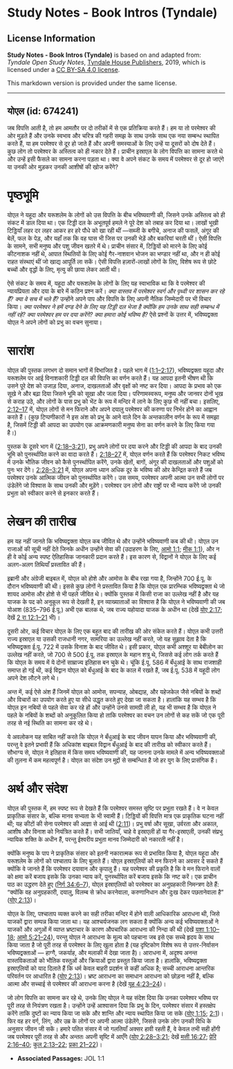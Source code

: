 # Study Notes - Book Intros (Tyndale)

## License Information

**Study Notes - Book Intros (Tyndale)** is based on and adapted from: _Tyndale Open Study Notes_, [Tyndale House Publishers](https://tyndaleopenresources.com/), 2019, which is licensed under a [CC BY-SA 4.0 license](https://creativecommons.org/licenses/by-sa/4.0/legalcode.en).

This markdown version is provided under the same license.



--------------------------------

## योएल (id: 674241)

जब विपत्ति आती है, तो हम आमतौर पर दो तरीकों में से एक प्रतिक्रिया करते हैं। हम या तो परमेश्वर की ओर मुड़ते हैं और उनके स्वभाव और चरित्र की गहरी समझ के साथ उनके साथ एक नया सम्बन्ध स्थापित करते हैं, या हम परमेश्वर से दूर हो जाते हैं और अपनी समस्याओं के लिए उन्हें या दूसरों को दोष देते हैं। कुछ लोग तो परमेश्वर के अस्तित्व को ही नकार देते हैं। प्राचीन इस्राएल के लोग विपत्ति का सामना करते थे और उन्हें इसी फैसले का सामना करना पड़ता था। क्या वे अपने संकट के समय में परमेश्वर से दूर हो जाएंगे या उनकी ओर मुड़कर उनकी आशीषों की खोज करेंगे?

पृष्ठभूमि
=========

योएल ने यहूदा और यरूशलेम के लोगों को उस विपत्ति के बीच भविष्यवाणी की, जिसने उनके अस्तित्व को ही संकट में डाल दिया था। एक टिड्डी दल के अभूतपूर्व हमले ने पूरे देश को तबाह कर दिया था। लाखों भूखी टिड्डियाँ लहर दर लहर आकर हर हरे पौधे को खा रही थीं —सब्जी के बगीचे, अनाज की फसलें, अंगूर की बेलें, फल के पेड़, और यहाँ तक कि वह घास भी जिस पर उनकी भेड़ें और बकरियां चरती थीं। ऐसी विपत्ति के सामने, सभी मनुष्य और पशु जीवन खतरे में थे। प्राचीन संसार में, टिड्डियों को मारने के लिए कोई कीटनाशक नहीं थे, आपात स्थितियों के लिए कोई गैर\-नाशवान भोजन का भण्डार नहीं था, और न ही कोई राहत संस्थाएं थीं जो खाद्य आपूर्ति ला सकें। ऐसी विपत्ति हज़ारों\-लाखों लोगों के लिए, विशेष रूप से छोटे बच्चों और वृद्धों के लिए, मृत्यु की छाया लेकर आती थी।

ऐसे संकट के समय में, यहूदा और यरूशलेम के लोगों के लिए यह स्वाभाविक था कि वे परमेश्वर की न्यायप्रियता और दया के बारे में कठिन प्रश्न करें। *क्या वास्तव में परमेश्वर स्वर्ग और पृथ्वी पर शासन कर रहे हैं? क्या वे सच में भले हैं?* उन्होंने अपने पाप और विपत्ति के लिए अपनी नैतिक जिम्मेदारी पर भी विचार किया। *क्या परमेश्वर ने हमें दण्ड देने के लिए यह टिड्डी दल भेजा है क्योंकि हम उनके साथ सही सम्बन्ध में नहीं रहे? क्या परमेश्वर हम पर दया करेंगे? क्या हमारा कोई भविष्य है?* ऐसे प्रश्नों के उत्तर में, भविष्यद्वक्ता योएल ने अपने लोगों को प्रभु का वचन सुनाया।

सारांश
======

योएल की पुस्तक लगभग दो समान भागों में विभाजित है। पहले भाग में ([1:1–2:17](https://ref.ly/Joel1:1-Joel2:17)), भविष्यद्वक्ता यहूदा और यरूशलेम पर आई विनाशकारी टिड्डी दल की विपत्ति का वर्णन करते हैं। यह आपदा इतनी भीषण थी कि उसने पूरे देश को उजाड़ दिया, अनाज, दाखलताओं और वृक्षों को नष्ट कर दिया। आपदा के प्रभाव को एक सूखे ने और बढ़ा दिया जिसने भूमि को सूखा और जला दिया। परिणामस्वरूप, मनुष्य और जानवर दोनों भूख से कराह उठे, और लोगों के पास प्रभु को भेंट के रूप में मन्दिर में लाने के लिए कुछ भी नहीं बचा। इसलिए, [2:12–17](https://ref.ly/Joel2:12-Joel2:17) में, योएल लोगों से मन फिराने और अपने दयालु परमेश्वर की करुणा पर निर्भर होने का आह्वान करते हैं। (कुछ टिप्पणीकारों ने इस अंश को प्रभु के आने वाले दिन के अन्तकालीन वर्णन के रूप में समझा है, जिसमें टिड्डी की आपदा का उपयोग एक आक्रमणकारी मनुष्य सेना का वर्णन करने के लिए किया गया है।)

पुस्तक के दूसरे भाग में ([2:18–3:21](https://ref.ly/Joel2:18-Joel3:21)), प्रभु अपने लोगों पर दया करने और टिड्डी की आपदा के बाद उनकी भूमि को पुनर्स्थापित करने का वादा करते हैं। [2:18–27](https://ref.ly/Joel2:18-Joel2:27) में, योएल वर्णन करते हैं कि परमेश्वर निकट भविष्य में उनके भौतिक जीवन को कैसे पुनर्स्थापित करेंगे, उनके खेतों, बागों, अंगूर की दाखलताओं और पशुओं को पुनः भर देंगे। [2:28–3:21](https://ref.ly/Joel2:28-Joel3:21) में, योएल अपना ध्यान अधिक दूर के भविष्य की ओर केन्द्रित करते हैं जब परमेश्वर उनके आत्मिक जीवन को पुनर्स्थापित करेंगे। उस समय, परमेश्वर अपनी आत्मा उन सभी लोगों पर उंडेलेंगे जो विश्वास के साथ उनकी और मुड़ेंगे। परमेश्वर उन लोगों और राष्ट्रों पर भी न्याय करेंगे जो उनकी प्रभुता को स्वीकार करने से इनकार करते हैं।

लेखन की तारीख
=============

हम यह नहीं जानते कि भविष्यद्वक्ता योएल कब जीवित थे और उन्होंने भविष्यवाणी कब की थी। योएल उन राजाओं की सूची नहीं देते जिनके अधीन उन्होंने सेवा की (उदाहरण के लिए, [आमो 1:1](https://ref.ly/Amos1:1); [मीक 1:1](https://ref.ly/Mic1:1)), और न ही वे कोई अन्य स्पष्ट ऐतिहासिक जानकारी प्रदान करते हैं। इस कारण से, विद्वानों ने योएल के लिए कई अलग\-अलग तिथियाँ प्रस्तावित की हैं।

इब्रानी और अंग्रेजी बाइबल में, योएल को होशे और आमोस के बीच रखा गया है, जिन्होंने 700 ई.पू. के दौरान भविष्यवाणी की थी। इससे कुछ लोगों ने प्रस्तावित किया है कि योएल एक प्रारम्भिक भविष्यद्वक्ता थे जो शायद आमोस और होशे से भी पहले जीवित थे। क्योंकि पुस्तक में किसी राजा का उल्लेख नहीं है और यह याजक के पद को अनुकूल रूप से देखती है, इन व्याख्याताओं का विश्वास है कि योएल ने भविष्यवाणी की जब योआश (835–796 ई.पू.) अभी एक बालक थे, जब राज्य यहोयादा याजक के अधीन था (देखें [योए 2:17](https://ref.ly/Joel2:17); देखें [2 रा 12:1–21](https://ref.ly/2Kgs12:1-2Kgs12:21) भी)।

दूसरी ओर, कई विचार योएल के लिए एक बहुत बाद की तारीख की ओर संकेत करते हैं। योएल कभी उत्तरी राज्य इस्राएल या उसकी राजधानी नगर, सामरिया का उल्लेख नहीं करते, जो यह सुझाव देता है कि भविष्यद्वक्ता ई.पू. 722 में उसके विनाश के बाद जीवित थे। इसी प्रकार, योएल कभी अश्शूर या बेबीलोन का उल्लेख नहीं करते, जो 700 से 500 ई.पू. तक इस्राएल के महान शत्रु थे, जिससे कई लोग तर्क करते हैं कि योएल के समय में ये दोनों साम्राज्य इतिहास बन चुके थे। चूंकि ई.पू. 586 में बँधुआई के साथ राजशाही समाप्त हो गई थी, कई विद्वान योएल को बँधुआई के बाद के काल में रखते हैं, जब ई.पू. 538 में यहूदी लोग अपने देश लौटने लगे थे।

अन्त में, कई ऐसे अंश हैं जिनमें योएल को आमोस, सपन्याह, ओबद्याह, और यहेजकेल जैसे नबियों के शब्दों और विचारों का उपयोग करते हुए या सीधे उद्धृत करते हुए देखा जा सकता है। हालांकि यह सम्भव है कि योएल इन नबियों से पहले सेवा कर रहे हों और उन्होंने उनसे सामग्री ली हो, यह भी सम्भव है कि योएल ने पहले के नबियों के शब्दों को अनुकूलित किया हो ताकि परमेश्वर का वचन उन लोगों से कह सकें जो एक पूरी तरह से नई स्थिति का सामना कर रहे थे।

ये अवलोकन यह साबित नहीं करते कि योएल ने बँधुआई के बाद जीवन यापन किया और भविष्यवाणी की, परन्तु वे इतने प्रभावी हैं कि अधिकांश बाइबल विद्वान बँधुआई के बाद की तारीख को स्वीकार करते हैं। सौभाग्य से, योएल ने इतिहास में किस समय भविष्यवाणी की, यह जानना उनके मामले में अन्य भविष्यवक्ताओं की तुलना में कम महत्वपूर्ण है। योएल का संदेश उन मुद्दों से सम्बन्धित है जो हर युग के लिए प्रासंगिक हैं।

अर्थ और संदेश
=============

योएल की पुस्तक में, हम स्पष्ट रूप से देखते हैं कि परमेश्वर समस्त सृष्टि पर प्रभुता रखते हैं। वे न केवल प्राकृतिक संसार के, बल्कि मानव सभ्यता के भी स्वामी हैं। टिड्डियों की विपत्ति मात्र एक प्राकृतिक घटना नहीं थी; यह कीटों की सेना परमेश्वर की आज्ञा से आई थी ([2:11](https://ref.ly/Joel2:11))। प्रभु वर्षा और सूखा, उर्वरता और अकाल, आशीष और विनाश को नियंत्रित करते हैं। सभी जातियाँ, चाहे वे इस्राएली हों या गैर\-इस्राएली, उनकी संप्रभु न्यायिक शक्ति के अधीन हैं, परन्तु ईश्वरीय प्रभुता मानव जिम्मेदारी को नकारती नहीं है।

क्योंकि मनुष्य के पाप ने प्राकृतिक संसार को इतनी नकारात्मक रूप से प्रभावित किया है, योएल यहूदा और यरूशलेम के लोगों को पश्चाताप के लिए बुलाते हैं। योएल इस्राएलियों को मन फिराने का अवसर दे सकते हैं क्योंकि वे जानते हैं कि परमेश्वर दयावान और कृपालु हैं। यह परमेश्वर की प्रकृति है कि वे मन फिराने वालों को क्षमा करें बजाय इसके कि उनका न्याय करें, पुनर्स्थापित करें बजाय इसके कि नष्ट करें। एक प्राचीन पाठ का उद्धरण देते हुए ([निर्ग 34:6–7](https://ref.ly/Exod34:6-Exod34:7)), योएल इस्राएलियों को परमेश्वर का अनुग्रहकारी निमन्त्रण देते हैं: “क्योंकि वह अनुग्रहकारी, दयालु, विलम्ब से क्रोध करनेवाला, करुणानिधान और दुःख देकर पछतानेवाला है” ([योए 2:13](https://ref.ly/Joel2:13))।

योएल के लिए, पश्चाताप व्यक्त करने का सही तरीका मन्दिर में होने वाली आधिकारिक आराधना थी, जिसे याजकों द्वारा सम्पन्न किया जाता था। यह आश्चर्यजनक लग सकता है क्योंकि अन्य कई भविष्यवक्ताओं ने याजकों और अगुओं में व्याप्त भ्रष्टाचार के कारण औपचारिक आराधना की निन्दा की थी (देखें [यशा 1:10–18](https://ref.ly/Isa1:10-Isa1:18); [आमो 5:21–24](https://ref.ly/Amos5:21-Amos5:24)), परन्तु योएल ने आराधना के मूल्य को पहचाना जब इसे एक सच्चे हृदय के साथ किया जाता है जो पूरी तरह से परमेश्वर के लिए खुला होता है (यह दृष्टिकोण विशेष रूप से उत्तर\-निर्वासन भविष्यद्वक्ताओं — हाग्गै, जकर्याह, और मलाकी में देखा जाता है)। आराधना में, अदृश्य अनन्त वास्तविकताओं को भौतिक वस्तुओं और क्रियाओं द्वारा प्रस्तुत किया जाता है। हालांकि, भविष्यद्वक्ता इस्राएलियों को याद दिलाते हैं कि धर्म केवल बाहरी प्रदर्शन से कहीं अधिक है; सच्ची आराधना आन्तरिक परिवर्तन पर आधारित है ([योए 2:13](https://ref.ly/Joel2:13))। भ्रष्ट आराधना का समाधान आराधना को छोड़ना नहीं है, बल्कि आत्मा और सच्चाई से परमेश्वर की आराधना करना है (देखें [यूह 4:23–24](https://ref.ly/John4:23-John4:24))।

जो लोग विपत्ति का सामना कर रहे थे, उनके लिए योएल ने यह संदेश दिया कि उनका परमेश्वर भविष्य पर पूरी तरह से नियंत्रण रखता है। उन्होंने उन्हें आश्वासन दिया कि प्रभु के दिन, परमेश्वर संसार में हस्तक्षेप करेंगे ताकि दुष्टों का न्याय किया जा सके और शान्ति और न्याय स्थापित किया जा सके ([योए 1:15](https://ref.ly/Joel1:15); [2:1](https://ref.ly/Joel2:1))। फिर वह हर वर्ग, लिंग, और उम्र के लोगों पर अपनी आत्मा उंडेलेंगे, जिससे उनके लोग उनकी विधि के अनुसार जीवन जी सकें। हमारे पतित संसार में जो गलतियाँ अक्सर हावी रहती हैं, वे केवल तभी सही होंगी जब परमेश्वर पूरी तरह से और अन्ततः अपनी सृष्टि में आएँगे ([योए 2:28–3:21](https://ref.ly/Joel2:28-Joel3:21); देखें [मत्ती 16:27](https://ref.ly/Matt16:27); [प्रेरि 2:16–40](https://ref.ly/Acts2:16-Acts2:40); [कुल 2:13–22](https://ref.ly/Col2:13-Col2:22); [प्रका 21–22](https://ref.ly/Rev21:1-Rev22:21))।

* **Associated Passages:** JOL 1:1

